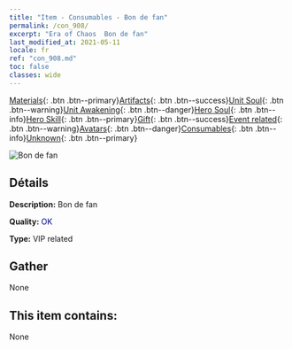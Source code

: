 ```yaml
---
title: "Item - Consumables - Bon de fan"
permalink: /con_908/
excerpt: "Era of Chaos  Bon de fan"
last_modified_at: 2021-05-11
locale: fr
ref: "con_908.md"
toc: false
classes: wide
---
```

 [Materials](/ItemsFR/){: .btn .btn--primary}[Artifacts](/ItemsFR/Artifacts/){: .btn .btn--success}[Unit Soul](/ItemsFR/UnitSoul/){: .btn .btn--warning}[Unit Awakening](/ItemsFR/UnitAwakening/){: .btn .btn--danger}[Hero Soul](/ItemsFR/HeroSoul/){: .btn .btn--info}[Hero Skill](/ItemsFR/HeroSkill/){: .btn .btn--primary}[Gift](/ItemsFR/Gift/){: .btn .btn--success}[Event related](/ItemsFR/Events/){: .btn .btn--warning}[Avatars](/ItemsFR/Avatars/){: .btn .btn--danger}[Consumables](/ItemsFR/Consumables/){: .btn .btn--info}[Unknown](/ItemsFR/Unknown/){: .btn .btn--primary}

 ![Bon de fan](/images/t/i_120.png)

## Détails
 **Description:** Bon de fan

 **Quality:** <span style="color: #000080">OK</span>

 **Type:** VIP related

## Gather

  None

## This item contains:

  None

